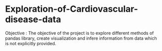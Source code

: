 # Exploration-of-Cardiovascular-disease-data

Objective : The objective of the project is to explore different methods of pandas library, create visualization and infere information from data which is not explicitly provided.
